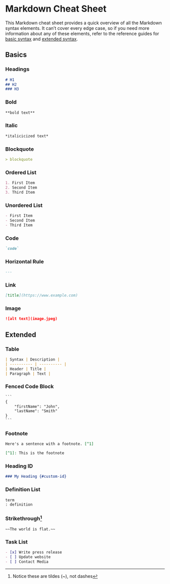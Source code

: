 # Markdown Cheat Sheet

This Markdown cheat sheet provides a quick overview of all the Markdown syntax elements. It can’t cover every edge case, so if you need more information about any of these elements, refer to the reference guides for [basic syntax](https://www.markdownguide.org/basic-syntax) and [extended syntax](https://www.markdownguide.org/extended-syntax).

## Basics

### Headings

```markdown
# H1
## H2
### H3
```

### Bold

```markdown
**bold text**
```

### Italic

```markdown
*italicicized text*
```

### Blockquote

```markdown
> blockquote
```

### Ordered List

```markdown
1. First Item
2. Second Item
3. Third Item
```

### Unordered List

```markdown
- First Item
- Second Item
- Third Item
```

### Code

```markdown
`code`
```

### Horizontal Rule

```markdown
---
```

### Link

```markdown
[title](https://www.example.com)
```

### Image

```markdown
![alt text](image.jpeg)
```

## Extended

### Table

```markdown
| Syntax | Description |
| ---------- | ---------- |
| Header | Title |
| Paragraph | Text |
```

### Fenced Code Block

```markdown
​```
{
	"firstName": "John",
	"lastName": "Smith"
}
​```
```

### Footnote

```markdown
Here's a sentence with a footnote. [^1]

[^1]: This is the footnote
```

### Heading ID

```markdown
### My Heading {#custom-id}
```

### Definition List

```markdown
term
: definition
```

### Strikethrough[^1]

```
~~The world is flat.~~
```

### Task List

```markdown
- [x] Write press release
- [ ] Update website
- [ ] Contact Media
```

[^1]: Notice these are tildes (~), not dashes